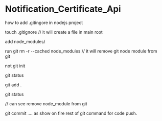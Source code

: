 # Notification_Certificate_Api

how to add .gitingore in nodejs project

touch .gitignore  // it will create a file in main root 

add node_modules/ 

run git rm -r --cached node_modules   // it will remove git node module from git

not git init 

git status 

git add . 

git status 

// can see remove node_module from git 

git commit .... as show on fire rest of git command for code push.   


